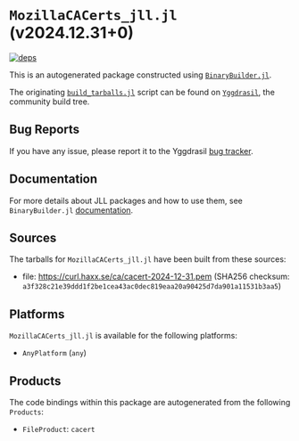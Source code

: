 # `MozillaCACerts_jll.jl` (v2024.12.31+0)

[![deps](https://juliahub.com/docs/MozillaCACerts_jll/deps.svg)](https://juliahub.com/ui/Packages/General/MozillaCACerts_jll/)

This is an autogenerated package constructed using [`BinaryBuilder.jl`](https://github.com/JuliaPackaging/BinaryBuilder.jl).

The originating [`build_tarballs.jl`](https://github.com/JuliaPackaging/Yggdrasil/blob/a8c201605e09c1b0ab9a051c5bf7ffa3b389a35f/M/MozillaCACerts/build_tarballs.jl) script can be found on [`Yggdrasil`](https://github.com/JuliaPackaging/Yggdrasil/), the community build tree.

## Bug Reports

If you have any issue, please report it to the Yggdrasil [bug tracker](https://github.com/JuliaPackaging/Yggdrasil/issues).

## Documentation

For more details about JLL packages and how to use them, see `BinaryBuilder.jl` [documentation](https://docs.binarybuilder.org/stable/jll/).

## Sources

The tarballs for `MozillaCACerts_jll.jl` have been built from these sources:

* file: https://curl.haxx.se/ca/cacert-2024-12-31.pem (SHA256 checksum: `a3f328c21e39ddd1f2be1cea43ac0dec819eaa20a90425d7da901a11531b3aa5`)

## Platforms

`MozillaCACerts_jll.jl` is available for the following platforms:

* `AnyPlatform` (`any`)

## Products

The code bindings within this package are autogenerated from the following `Products`:

* `FileProduct`: `cacert`
